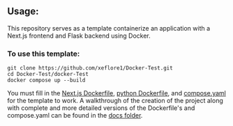 
## Usage:

This repository serves as a template containerize an application with a Next.js frontend and Flask backend using Docker. 

### To use this template:
 
```
git clone https://github.com/xeflore1/Docker-Test.git
cd Docker-Test/docker-Test
docker compose up --build
```
You must fill in the [Next.js Dockerfile](docker-test/nextjs/Dockerfile), [python Dockerfile](docker-test/python/Dockerfile), and [compose.yaml](docker-test/compose.yaml) for the template to work. A walkthrough of the creation of the project along with complete and more detailed versions of the Dockerfile's and compose.yaml can be found in the [docs folder](./docker-test/docs/).